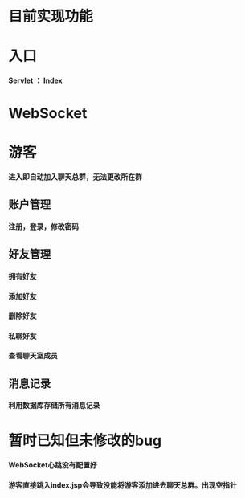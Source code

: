 # 目前实现功能
# 入口
#### Servlet ： Index

# WebSocket

# 游客
#### 进入即自动加入聊天总群，无法更改所在群

## 账户管理
#### 注册，登录，修改密码

## 好友管理
#### 拥有好友
#### 添加好友
#### 删除好友
#### 私聊好友
#### 查看聊天室成员

## 消息记录
#### 利用数据库存储所有消息记录

# 暂时已知但未修改的bug
#### WebSocket心跳没有配置好
#### 游客直接跳入index.jsp会导致没能将游客添加进去聊天总群。出现空指针
